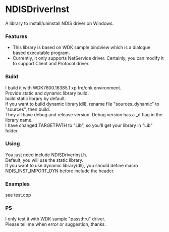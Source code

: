 # NDISDriverInst

A library to install/uninstall NDIS driver on Windows.

### Features

* This library is based on WDK sample bindview which is a dialogue based executable program.  
* Currently, it only supports NetService driver. Certainly, you can modify it to support Client and Protocol driver.  


### Build

I build it with WDK7600.16385.1 xp fre/chk environment.  
Provide static and dynamic library build.  
build static library by default.  
If you want to build dynamic library(dll), rename file "sources_dynamic" to "sources", then build.  
They all have debug and release version. Debug version has a _d flag in the library name.  
I have changed TARGETPATH to "Lib", so you'll get your library in "Lib" folder.  


### Using

You just need include NDISDriverInst.h.  
Default, you will use the static library.  
If you want to use dynamic library(dll), you should define macro NDIS_INST_IMPORT_DYN before include the header.  


### Examples

see test.cpp

### PS

I only test it with WDK sample "passthru" driver.  
Please tell me when error or suggestion, thanks.  


